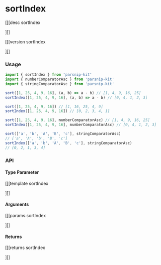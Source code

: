 # sortIndex

[[[desc sortIndex
  
]]]

[[[version sortIndex
  
]]]

### Usage

```ts
import { sortIndex } from 'parsnip-kit'
import { numberComparatorAsc } from 'parsnip-kit'
import { stringComparatorAsc } from 'parsnip-kit'

sort([1, 25, 4, 9, 16], (a, b) => a - b) // [1, 4, 9, 16, 25]
sortIndex([1, 25, 4, 9, 16], (a, b) => a - b) // [0, 4, 1, 2, 3]

sort([1, 25, 4, 9, 16]) // [1, 16, 25, 4, 9]
sortIndex([1, 25, 4, 9, 16]) // [0, 2, 3, 4, 1]

sort([1, 25, 4, 9, 16], numberComparatorAsc) // [1, 4, 9, 16, 25]
sortIndex([1, 25, 4, 9, 16], numberComparatorAsc) // [0, 4, 1, 2, 3]

sort(['a', 'b', 'A', 'B', 'c'], stringComparatorAsc)
// ['a', 'A', 'b', 'B', 'c']
sortIndex(['a', 'b', 'A', 'B', 'c'], stringComparatorAsc)
// [0, 2, 1, 3, 4]
```


### API

#### Type Parameter

[[[template sortIndex

]]]

#### Arguments

[[[params sortIndex

]]]

#### Returns

[[[returns sortIndex

]]]